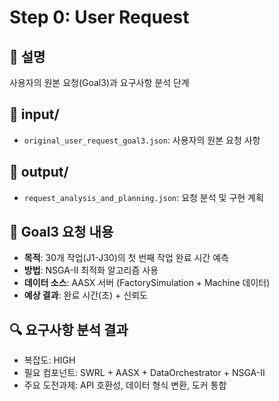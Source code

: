 # Step 0: User Request

## 📝 설명
사용자의 원본 요청(Goal3)과 요구사항 분석 단계

## 📂 input/
- `original_user_request_goal3.json`: 사용자의 원본 요청 사항

## 📂 output/  
- `request_analysis_and_planning.json`: 요청 분석 및 구현 계획

## 🎯 Goal3 요청 내용
- **목적**: 30개 작업(J1-J30)의 첫 번째 작업 완료 시간 예측
- **방법**: NSGA-II 최적화 알고리즘 사용
- **데이터 소스**: AASX 서버 (FactorySimulation + Machine 데이터)
- **예상 결과**: 완료 시간(초) + 신뢰도

## 🔍 요구사항 분석 결과
- 복잡도: HIGH
- 필요 컴포넌트: SWRL + AASX + DataOrchestrator + NSGA-II
- 주요 도전과제: API 호환성, 데이터 형식 변환, 도커 통합
